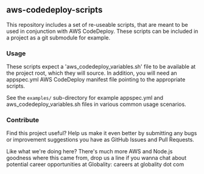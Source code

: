## aws-codedeploy-scripts

This repository includes a set of re-useable scripts, that are meant to be
used in conjunction with AWS CodeDeploy. These scripts can be included in a
project as a git submodule for example.

### Usage

These scripts expect a 'aws_codedeploy_variables.sh' file to be available at the project root, which they will source.
In addition, you will need an appspec.yml AWS CodeDeploy manifest file pointing to the appropriate scripts.

See the `examples/` sub-directory for example appspec.yml and aws_codedeploy_variables.sh files in various common usage scenarios.

### Contribute

Find this project useful? Help us make it even better by submitting any bugs or improvement suggestions you have
as GitHub Issues and Pull Requests.

Like what we're doing here? There's much more AWS and Node.js goodness where this came from,
drop us a line if you wanna chat about potential career opportunities at Globality: careers at globality dot com
